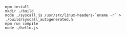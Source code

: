 

    npm install
    mkdir ./build
    node ./syscall.js /usr/src/linux-headers-`uname -r` > ./build/syscall_autogenerated.h
    npm run compile
    node ./hello.js
